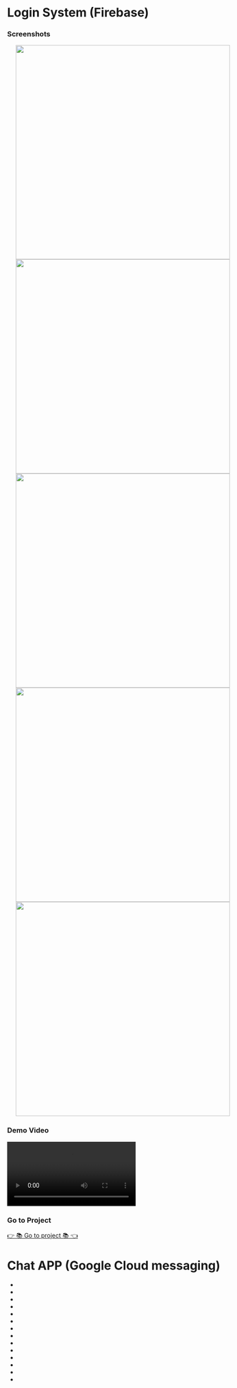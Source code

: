 # Login System (Firebase)

### Screenshots


<img src="https://github.com/user-attachments/assets/a62ff5ba-1ebb-4bcb-a0ff-23b415d4dba0" height=500px hspace=20>
<img src="https://github.com/user-attachments/assets/96a4d761-b626-4d1d-8f32-80d310a036b7" height=500px hspace=20>
<br>

<img src="https://github.com/user-attachments/assets/5bb1935d-a2c8-4219-9086-8e06681e10d9" height=500px hspace=20>
<img src="https://github.com/user-attachments/assets/32cc527a-c96b-4902-a24b-071104623a7d" height=500px hspace=20>

<br>
<img src="https://github.com/user-attachments/assets/4b1da032-a6ea-427e-93f5-80236c358216" height=500px hspace=20>



### Demo Video

<video src = "https://github.com/user-attachments/assets/9d0ec075-bc79-4990-a138-d8a02dc314f1">,

### Go to Project
[👉 📚 Go to project 📚 👈](https://github.com/MauryaAayush/chatting_app)


# Chat APP (Google Cloud messaging)

-
-
-
-
-
-
-
-
-
-
-
-
-
-



